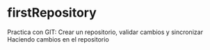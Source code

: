 # firstRepository
Practica con GIT: Crear un repositorio, validar cambios y sincronizar
Haciendo cambios en el repositorio
